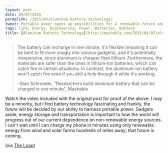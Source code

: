 ```yaml
---
layout: post
date: 04/07/2015
permalink: /2015/04/aluminum-battery-technology/
tweet: Portable power opens up possibilities for a renewable future and Stanford researchers just blew my  mind.
tags: link, Energy, Engineering, Power, Batteries, Battery
title: [Aluminum Battery Technology](http://mashable.com/2015/04/07/aluminum-battery-one-minute/)
---
```


>The battery can recharge in one minute, it's flexible (meaning it can be bent to fit more snugly into various gadgets), and it's potentially inexpensive, since aluminum is cheaper than lithium. Furthermore, the materials are safer than the ones in lithium-ion batteries, which can catch fire in certain situations. In contrast, the aluminum-ion battery won't catch fire even if you drill a hole through it while it's working.
>
>-Stan Schroeder, "Researchers build aluminum battery that can be charged in one minute", Mashable

Watch the video included with the original post for proof of the above. I may be a minority, but I find battery technology fascinating and frankly, the future will be decided by our ability to harness portable power. Gadgets aside, energy storage and transportation is important to how the world will progress out of our current dependence on non-renewable energy sources. I can't wait until I can charge my phone in minutes using only renewable energy from wind and solar farms hundreds of miles away; that future is coming.

(via [The Loop](http://www.loopinsight.com/2015/04/07/researchers-build-aluminum-battery-that-can-be-charged-in-one-minute/))